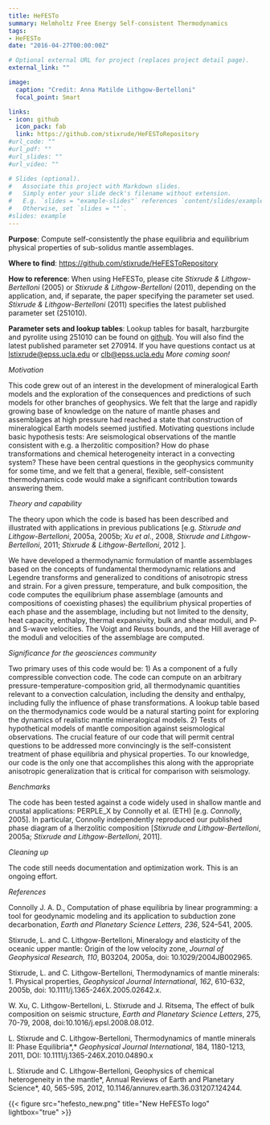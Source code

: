 ```yaml
---
title: HeFESTo
summary: Helmholtz Free Energy Self-consistent Thermodynamics
tags:
- HeFESTo
date: "2016-04-27T00:00:00Z"

# Optional external URL for project (replaces project detail page).
external_link: ""

image:
  caption: "Credit: Anna Matilde Lithgow-Bertelloni"
  focal_point: Smart

links:
- icon: github
  icon_pack: fab
  link: https://github.com/stixrude/HeFESToRepository
#url_code: ""
#url_pdf: ""
#url_slides: ""
#url_video: ""

# Slides (optional).
#   Associate this project with Markdown slides.
#   Simply enter your slide deck's filename without extension.
#   E.g. `slides = "example-slides"` references `content/slides/example-slides.md`.
#   Otherwise, set `slides = ""`.
#slides: example
---
```


**Purpose**: Compute self-consistently the phase equilibria and equilibrium physical properties of sub-solidus mantle assemblages.

**Where to find**: https://github.com/stixrude/HeFESToRepository

**How to reference**: When using HeFESTo, please cite *Stixrude & Lithgow-Bertelloni* (2005) or *Stixrude & Lithgow-Bertelloni* (2011), depending on the application, and, if separate, the paper specifying the parameter set used. *Stixrude & Lithgow-Bertelloni* (2011) specifies the latest published parameter set (251010).

**Parameter sets and lookup tables**: Lookup tables for basalt, harzburgite and pyrolite using 251010 can be found on [github](https://github.com/stixrude/HeFESToRepository). You will also find the latest published parameter set 270914. If you have questions contact us at [lstixrude@epss.ucla.edu](mailto:lstixrude@epss.ucla.edu) or [clb@epss.ucla.edu](mailto:clb@epss.ucla.edu) *More coming soon!*

*Motivation*

This code grew out of an interest in the development of mineralogical Earth models and the exploration of the consequences and predictions of such models for other branches of geophysics. We felt that the large and rapidly growing base of knowledge on the nature of mantle phases and assemblages at high pressure had reached a state that construction of mineralogical Earth models seemed justified. Motivating questions include basic hypothesis tests: Are seismological observations of the mantle consistent with e.g. a lherzolitic composition? How do phase transformations and chemical heterogeneity interact in a convecting system? These have been central questions in the geophysics community for some time, and we felt that a general, flexible, self-consistent thermodynamics code would make a significant contribution towards answering them.

*Theory and capability*

The theory upon which the code is based has been described and illustrated with applications in previous publications [e.g. *Stixrude and Lithgow-Bertelloni*, 2005a, 2005b; *Xu et al*., 2008, *Stixrude and Lithgow-Bertelloni*, 2011; *Stixrude & Lithgow-Bertelloni*, 2012 ]. 

We have developed a thermodynamic formulation of mantle assemblages based on the concepts of fundamental thermodynamic relations and Legendre transforms and generalized to conditions of anisotropic stress and strain. For a given pressure, temperature, and bulk composition, the code computes the equilibrium phase assemblage (amounts and compositions of coexisting phases) the equilibrium physical properties of each phase and the assemblage, including but not limited to the density, heat capacity, enthalpy, thermal expansivity, bulk and shear moduli, and P- and S-wave velocities. The Voigt and Reuss bounds, and the Hill average of the moduli and velocities of the assemblage are computed.

*Significance for the geosciences community*

Two primary uses of this code would be: 1) As a component of a fully compressible convection code. The code can compute on an arbitrary pressure-temperature-composition grid, all thermodynamic quantities relevant to a convection calculation, including the density and enthalpy, including fully the influence of phase transformations. A lookup table based on the thermodynamics code would be a natural starting point for exploring the dynamics of realistic mantle mineralogical models. 2) Tests of hypothetical models of mantle composition against seismological observations. The crucial feature of our code that will permit central questions to be addressed more convincingly is the self-consistent treatment of phase equilibria and physical properties. To our knowledge, our code is the only one that accomplishes this along with the appropriate anisotropic generalization that is critical for comparison with seismology. 

*Benchmarks*

The code has been tested against a code widely used in shallow mantle and crustal applications: PERPLE_X by Connolly et al. (ETH) [e.g. *Connolly*, 2005]. In particular, Connolly independently reproduced our published phase diagram of a lherzolitic composition [*Stixrude and Lithgow-Bertelloni*, 2005a; *Stixrude and Lithgow-Bertelloni*, 2011].

*Cleaning up*

The code still needs documentation and optimization work. This is an ongoing effort.

*References*

Connolly J. A. D., Computation of phase equilibria by linear programming: a tool for geodynamic modeling and its application to subduction zone decarbonation, *Earth and Planetary Science Letters, 236*, 524–541, 2005.

Stixrude, L. and C. Lithgow-Bertelloni, Mineralogy and elasticity of the oceanic upper mantle: Origin of the low velocity zone, *Journal of Geophysical Research, 110*, B03204, 2005a, doi: 10.1029/2004JB002965.

Stixrude, L. and C. Lithgow-Bertelloni, Thermodynamics of mantle minerals: 1. Physical properties, *Geophysical Journal International*, *162*, 610-632, 2005b, doi: 10.1111/j.1365-246X.2005.02642.x.

W. Xu, C. Lithgow-Bertelloni, L. Stixrude and J. Ritsema, The effect of bulk composition on seismic structure, *Earth and Planetary Science Letters*, 275, 70-79, 2008, doi:10.1016/j.epsl.2008.08.012.

L. Stixrude and C. Lithgow-Bertelloni, Thermodynamics of mantle minerals II: Phase Equilibria*,* *Geophysical Journal International*, 184, 1180-1213, 2011, DOI: 10.1111/j.1365-246X.2010.04890.x

L. Stixrude and C. Lithgow-Bertelloni, Geophysics of chemical heterogeneity in the mantle*, Annual Reviews of Earth and Planetary Science*, 40, 565-595, 2012, 10.1146/annurev.earth.36.031207.124244.

{{< figure src="hefesto_new.png" title="New HeFESTo logo" lightbox="true" >}}